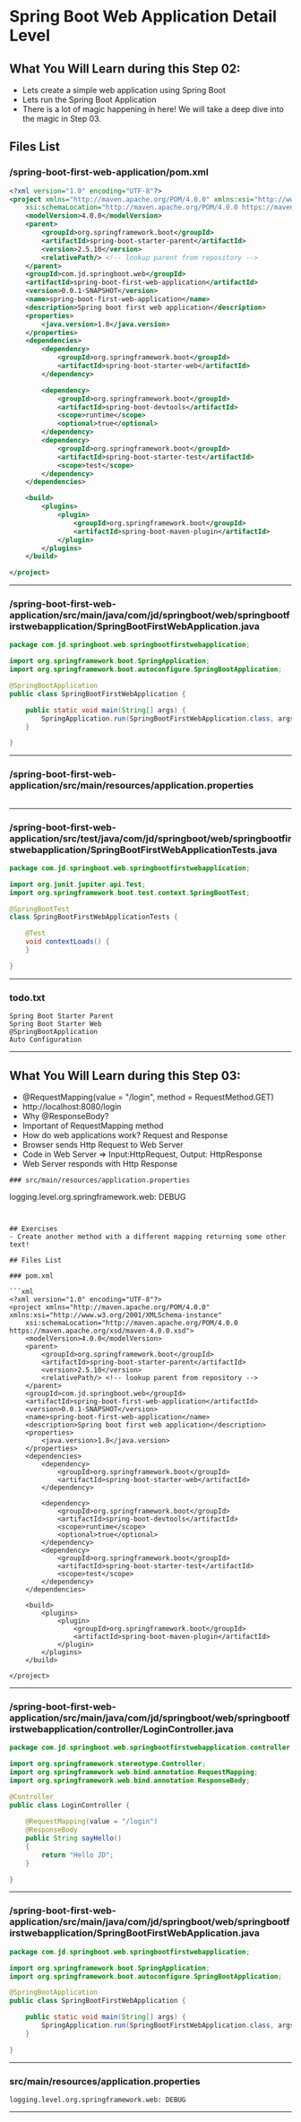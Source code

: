 # Spring Boot Web Application Detail Level

## What You Will Learn during this Step 02:
- Lets create a simple web application using Spring Boot
- Lets run the Spring Boot Application
- There is a lot of magic happening in here! We will take a deep dive into the magic in Step 03. 

## Files List

### /spring-boot-first-web-application/pom.xml

```xml
<?xml version="1.0" encoding="UTF-8"?>
<project xmlns="http://maven.apache.org/POM/4.0.0" xmlns:xsi="http://www.w3.org/2001/XMLSchema-instance"
	xsi:schemaLocation="http://maven.apache.org/POM/4.0.0 https://maven.apache.org/xsd/maven-4.0.0.xsd">
	<modelVersion>4.0.0</modelVersion>
	<parent>
		<groupId>org.springframework.boot</groupId>
		<artifactId>spring-boot-starter-parent</artifactId>
		<version>2.5.10</version>
		<relativePath/> <!-- lookup parent from repository -->
	</parent>
	<groupId>com.jd.springboot.web</groupId>
	<artifactId>spring-boot-first-web-application</artifactId>
	<version>0.0.1-SNAPSHOT</version>
	<name>spring-boot-first-web-application</name>
	<description>Spring boot first web application</description>
	<properties>
		<java.version>1.8</java.version>
	</properties>
	<dependencies>
		<dependency>
			<groupId>org.springframework.boot</groupId>
			<artifactId>spring-boot-starter-web</artifactId>
		</dependency>

		<dependency>
			<groupId>org.springframework.boot</groupId>
			<artifactId>spring-boot-devtools</artifactId>
			<scope>runtime</scope>
			<optional>true</optional>
		</dependency>
		<dependency>
			<groupId>org.springframework.boot</groupId>
			<artifactId>spring-boot-starter-test</artifactId>
			<scope>test</scope>
		</dependency>
	</dependencies>

	<build>
		<plugins>
			<plugin>
				<groupId>org.springframework.boot</groupId>
				<artifactId>spring-boot-maven-plugin</artifactId>
			</plugin>
		</plugins>
	</build>

</project>

```
---
### /spring-boot-first-web-application/src/main/java/com/jd/springboot/web/springbootfirstwebapplication/SpringBootFirstWebApplication.java

```java
package com.jd.springboot.web.springbootfirstwebapplication;

import org.springframework.boot.SpringApplication;
import org.springframework.boot.autoconfigure.SpringBootApplication;

@SpringBootApplication
public class SpringBootFirstWebApplication {

	public static void main(String[] args) {
		SpringApplication.run(SpringBootFirstWebApplication.class, args);
	}

}

```
---
### /spring-boot-first-web-application/src/main/resources/application.properties

```
```
---
### /spring-boot-first-web-application/src/test/java/com/jd/springboot/web/springbootfirstwebapplication/SpringBootFirstWebApplicationTests.java

```java
package com.jd.springboot.web.springbootfirstwebapplication;

import org.junit.jupiter.api.Test;
import org.springframework.boot.test.context.SpringBootTest;

@SpringBootTest
class SpringBootFirstWebApplicationTests {

	@Test
	void contextLoads() {
	}

}

```
---
### todo.txt

```
Spring Boot Starter Parent
Spring Boot Starter Web
@SpringBootApplication
Auto Configuration
```
---
## What You Will Learn during this Step 03:
- @RequestMapping(value = "/login", method = RequestMethod.GET)
- http://localhost:8080/login
- Why @ResponseBody?
- Important of RequestMapping method
- How do web applications work? Request and Response
 - Browser sends Http Request to Web Server
 - Code in Web Server => Input:HttpRequest, Output: HttpResponse
 - Web Server responds with Http Response


```
### src/main/resources/application.properties

```
logging.level.org.springframework.web: DEBUG
```


## Exercises
- Create another method with a different mapping returning some other text!

## Files List

### pom.xml

```xml
<?xml version="1.0" encoding="UTF-8"?>
<project xmlns="http://maven.apache.org/POM/4.0.0" xmlns:xsi="http://www.w3.org/2001/XMLSchema-instance"
	xsi:schemaLocation="http://maven.apache.org/POM/4.0.0 https://maven.apache.org/xsd/maven-4.0.0.xsd">
	<modelVersion>4.0.0</modelVersion>
	<parent>
		<groupId>org.springframework.boot</groupId>
		<artifactId>spring-boot-starter-parent</artifactId>
		<version>2.5.10</version>
		<relativePath/> <!-- lookup parent from repository -->
	</parent>
	<groupId>com.jd.springboot.web</groupId>
	<artifactId>spring-boot-first-web-application</artifactId>
	<version>0.0.1-SNAPSHOT</version>
	<name>spring-boot-first-web-application</name>
	<description>Spring boot first web application</description>
	<properties>
		<java.version>1.8</java.version>
	</properties>
	<dependencies>
		<dependency>
			<groupId>org.springframework.boot</groupId>
			<artifactId>spring-boot-starter-web</artifactId>
		</dependency>

		<dependency>
			<groupId>org.springframework.boot</groupId>
			<artifactId>spring-boot-devtools</artifactId>
			<scope>runtime</scope>
			<optional>true</optional>
		</dependency>
		<dependency>
			<groupId>org.springframework.boot</groupId>
			<artifactId>spring-boot-starter-test</artifactId>
			<scope>test</scope>
		</dependency>
	</dependencies>

	<build>
		<plugins>
			<plugin>
				<groupId>org.springframework.boot</groupId>
				<artifactId>spring-boot-maven-plugin</artifactId>
			</plugin>
		</plugins>
	</build>

</project>

```
---
### /spring-boot-first-web-application/src/main/java/com/jd/springboot/web/springbootfirstwebapplication/controller/LoginController.java

```java
package com.jd.springboot.web.springbootfirstwebapplication.controller;

import org.springframework.stereotype.Controller;
import org.springframework.web.bind.annotation.RequestMapping;
import org.springframework.web.bind.annotation.ResponseBody;

@Controller
public class LoginController {
	
	@RequestMapping(value = "/login")
	@ResponseBody
	public String sayHello()
	{
		return "Hello JD";
	}

}

```
---
### /spring-boot-first-web-application/src/main/java/com/jd/springboot/web/springbootfirstwebapplication/SpringBootFirstWebApplication.java

```java
package com.jd.springboot.web.springbootfirstwebapplication;

import org.springframework.boot.SpringApplication;
import org.springframework.boot.autoconfigure.SpringBootApplication;

@SpringBootApplication
public class SpringBootFirstWebApplication {

	public static void main(String[] args) {
		SpringApplication.run(SpringBootFirstWebApplication.class, args);
	}

}

```
---
### src/main/resources/application.properties

```
logging.level.org.springframework.web: DEBUG
```
---
